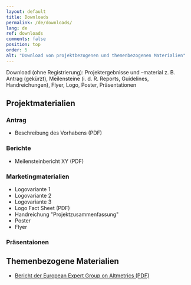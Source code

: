 ```yaml
---
layout: default
title: Downloads
permalink: /de/downloads/
lang: de
ref: downloads
comments: false
position: top
order: 5
alt: "Download von projektbezogenen und themenbezogenen Materialien"
---
```

Download (ohne Registrierung): Projektergebnisse und –material z. B. Antrag (gekürzt), Meilensteine (i. d. R. Reports, Guidelines, Handreichungen), Flyer, Logo, Poster, Präsentationen

## Projektmaterialien  

### Antrag  
* Beschreibung des Vorhabens (PDF)   

### Berichte  
* Meilensteinbericht XY (PDF)  

### Marketingmaterialien  
* Logovariante 1  
* Logovariante 2  
* Logovariante 3  
* Logo Fact Sheet (PDF)  
* Handreichung "Projektzusammenfassung"
* Poster  
* Flyer  

### Präsentaionen  

## Themenbezogene Materialien
* [Bericht der European Expert Group on Altmetrics (PDF)](https://ec.europa.eu/research/openscience/pdf/report.pdf#view=fit&pagemode=none)
